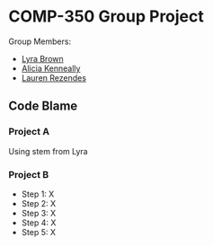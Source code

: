 # COMP-350 Group Project

Group Members:

- [Lyra Brown](https://github.com/LyraMakes)
- [Alicia Kenneally](https://github.com/akenneally)
- [Lauren Rezendes](https://github.com/lrezendes)

## Code Blame

### Project A

Using stem from Lyra

### Project B

- Step 1: X
- Step 2: X
- Step 3: X
- Step 4: X
- Step 5: X
